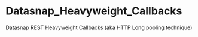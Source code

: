 Datasnap_Heavyweight_Callbacks
==============================

Datasnap REST Heavyweight Callbacks (aka HTTP Long pooling technique)